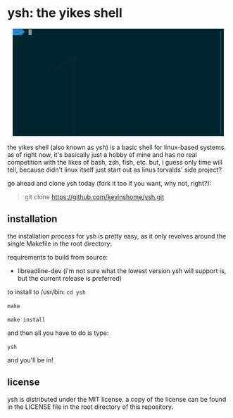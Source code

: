 # ysh: the yikes shell

<p align="center">
  <img src="yshinaction.gif">
</p>

the yikes shell (also known as ysh) is a basic shell for linux-based systems.
as of right now, it's basically just a hobby of mine and has no real competition with
the likes of bash, zsh, fish, etc. but, i guess only time will tell, because didn't linux
itself just start out as linus torvalds' side project?

go ahead and clone ysh today (fork it too if you want, why not, right?):
> git clone https://github.com/kevinshome/ysh.git

## installation

the installation process for ysh is pretty easy, as it
only revolves around the single Makefile in the root directory:

requirements to build from source:

  - libreadline-dev (i'm not sure what the lowest version ysh will support is, but the current release is preferred)

to install to /usr/bin:
`cd ysh`

`make`

`make install`

and then all you have to do is type:

`ysh`

and you'll be in!

## license

ysh is distributed under the MIT license. a copy of the license can be found in the LICENSE file
in the root directory of this repository.
